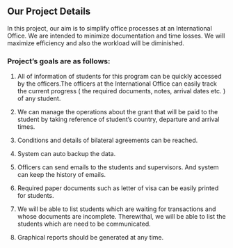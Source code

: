 ## Our Project Details ##

In this project, our aim is to simplify office processes at an International Office. We are intended to minimize documentation and time losses. We will maximize efficiency and also the workload will be diminished.


### Project’s goals are as follows: ###

1) All of information of students for this program can be quickly accessed by the officers.The officers at the International Office can easily track the current progress ( the required documents, notes, arrival dates etc. ) of any student.

2) We can manage the operations about the grant that will be paid to the student by taking reference of student’s country, departure and arrival times.

3) Conditions and details of bilateral agreements can be reached.

4) System can auto backup the data.

5) Officers can send emails to the students and supervisors. And system can keep the history of emails.

6) Required paper documents such as letter of visa can be easily printed for students.

7) We will be able to list students which are waiting for transactions and whose documents are incomplete. Therewithal, we will be able to list the students which are need to be communicated.

8) Graphical reports should be generated at any time.